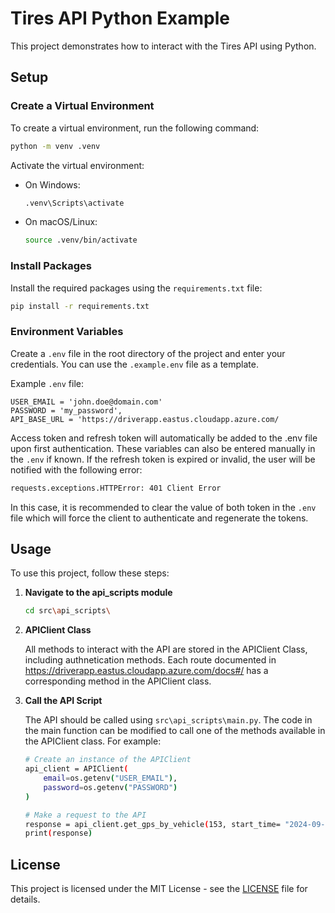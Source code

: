 # Tires API Python Example

This project demonstrates how to interact with the Tires API using Python.

## Setup

### Create a Virtual Environment

To create a virtual environment, run the following command:

```bash
python -m venv .venv
```

Activate the virtual environment:

- On Windows:
    ```bash
    .venv\Scripts\activate
    ```
- On macOS/Linux:
    ```bash
    source .venv/bin/activate
    ```

### Install Packages

Install the required packages using the `requirements.txt` file:

```bash
pip install -r requirements.txt
```

### Environment Variables

Create a `.env` file in the root directory of the project and enter your credentials. You can use the `.example.env` file as a template.

Example `.env` file:

```
USER_EMAIL = 'john.doe@domain.com'
PASSWORD = 'my_password',
API_BASE_URL = 'https://driverapp.eastus.cloudapp.azure.com/
```

Access token and refresh token will automatically be added to the .env file upon first authentication.
These variables can also be entered manually in the `.env` if known. If the refresh token is expired or invalid,
the user will be notified with the following error:

```bash
requests.exceptions.HTTPError: 401 Client Error
```

In this case, it is recommended to clear the value of both token in the `.env` file which will force the
client to authenticate and regenerate the tokens.

## Usage

To use this project, follow these steps:

1. **Navigate to the api_scripts module**
    ```bash
    cd src\api_scripts\
    ```

2. **APIClient Class**

    All methods to interact with the API are stored in the APIClient Class, including authnetication methods.
    Each route documented in https://driverapp.eastus.cloudapp.azure.com/docs#/ has a corresponding method in the
    APIClient class.

3. **Call the API Script**

    The API should be called using `src\api_scripts\main.py`. The code in the main function can be modified to 
    call one of the methods available in the APIClient class. For example:

    ```bash
    # Create an instance of the APIClient
    api_client = APIClient(
        email=os.getenv("USER_EMAIL"),
        password=os.getenv("PASSWORD")
    )
    
    # Make a request to the API
    response = api_client.get_gps_by_vehicle(153, start_time= "2024-09-10T15:30:00", end_time= "2024-09-10T15:40:00", undersampling_factor=1)
    print(response)
    ```

## License

This project is licensed under the MIT License - see the [LICENSE](./LICENSE.txt) file for details.
